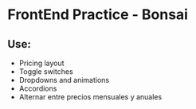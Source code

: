 # FrontEnd Practice - Bonsai

## Use:
- Pricing layout
- Toggle switches
- Dropdowns and animations
- Accordions
- Alternar entre precios mensuales y anuales
